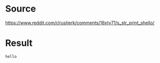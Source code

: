 # Source

https://www.reddit.com/r/rustjerk/comments/16xty71/s_str_print_shello/

# Result

```
hello
```
